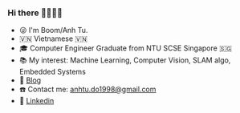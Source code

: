 ### Hi there :technologist::student:

- :stuck_out_tongue_winking_eye: I'm Boom/Anh Tu. 
- :vietnam: Vietnamese :vietnam: 
- :mortar_board: Computer Engineer Graduate from NTU SCSE Singapore :singapore:
- :books: My interest: Machine Learning, Computer Vision, SLAM algo, Embedded Systems
- :memo: [Blog](https://anhtudo1998.github.io/)
- :phone: Contact me: anhtu.do1998@gmail.com
- :office: [Linkedin](https://www.linkedin.com/in/anh-tu-d-b28590102/)
